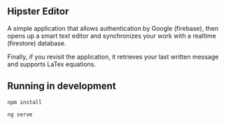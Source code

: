 ## Hipster Editor

A simple application that allows authentication by Google (firebase), then opens up a smart text editor and synchronizes your work with a realtime (firestore) database.

Finally, if you revisit the application, it retrieves your last written message and supports LaTex equations.

## Running in development

```
npm install

ng serve
```
